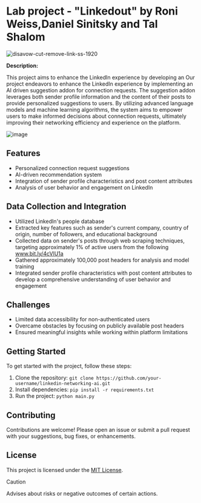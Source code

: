 # Lab project - "Linkedout" by Roni Weiss,Daniel Sinitsky and Tal Shalom 
![disavow-cut-remove-link-ss-1920](https://github.com/michaelironi/lab_proj_Roni_Tal_Daniel/assets/81300916/50770af7-539f-4dfb-927d-d85321e13aa1)



**Description:**

This project aims to enhance the LinkedIn experience by developing an Our project endeavors to enhance the LinkedIn experience by implementing an AI
driven suggestion addon for connection requests.
The suggestion addon leverages both sender profile information and the content of their posts to provide personalized suggestions to users.
By utilizing advanced language models and machine learning algorithms, the system aims to empower users to make informed decisions about connection requests, ultimately improving their networking efficiency and experience on the platform.

![image](https://github.com/michaelironi/lab_proj_Roni_Tal_Daniel/assets/81300916/db711179-08e9-4849-b96f-1861c0171155)
## Features
- Personalized connection request suggestions
- AI-driven recommendation system
- Integration of sender profile characteristics and post content attributes
- Analysis of user behavior and engagement on LinkedIn

## Data Collection and Integration
- Utilized LinkedIn's people database
- Extracted key features such as sender's current company, country of origin, number of followers, and educational background
- Collected data on sender's posts through web scraping techniques, targeting approximately 1% of active users from the following www.bit.ly/4cVlU1a
- Gathered approximately 100,000 post headers for analysis and model training
- Integrated sender profile characteristics with post content attributes to develop a comprehensive understanding of user behavior and engagement

## Challenges
- Limited data accessibility for non-authenticated users
- Overcame obstacles by focusing on publicly available post headers
- Ensured meaningful insights while working within platform limitations

## Getting Started
To get started with the project, follow these steps:
1. Clone the repository: `git clone https://github.com/your-username/linkedin-networking-ai.git`
2. Install dependencies: `pip install -r requirements.txt`
3. Run the project: `python main.py`

## Contributing
Contributions are welcome! Please open an issue or submit a pull request with your suggestions, bug fixes, or enhancements.

## License
This project is licensed under the [MIT License](LICENSE).
> [!CAUTION]
> Advises about risks or negative outcomes of certain actions.
